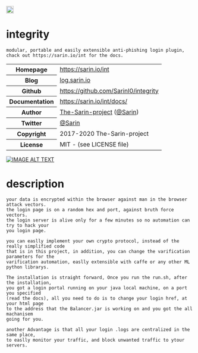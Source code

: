 <img src="https://implyingrigged.info/w/images/thumb/5/53/Int_logo.png/250px-Int_logo.png" style="height:20px;width:20px;"></img>
# integrity
	modular, portable and easily extensible anti-phishing login plugin,
	chack out https://sarin.io/int for the docs.
<table>
    <tr>
        <th>Homepage</th>
        <td><a href="https://sarin.io/int">https://sarin.io/int</a></td>
    </tr>
    <tr>
        <th>Blog</th>
        <td><a href="log.sarin.io">log.sarin.io</a></td>
    <tr>
        <th>Github</th>
        <td><a href="https://github.com/SarinI0/integrity">https://github.com/SarinI0/integrity</a></td>
     <tr/>
    <tr>
        <th>Documentation</th>
        <td><a href="https://sarin.io/int/docs/">https://sarin.io/int/docs/</a></td>
	</tr>
    <tr>
       <th>Author</th>
       <td><a href="https://sarin.io">The-Sarin-project</a> (<a href="https://sarin.io">@Sarin</a>)</td>
    </tr>
    <tr>
        <th>Twitter</th>
        <td><a href="https://sarin.io">@Sarin</a></td>
    </tr>
    <tr>
        <th>Copyright</th>
        <td>2017-2020 The-Sarin-project</td>
    </tr>
    <tr>
        <th>License</th>
        <td>MIT - (see LICENSE file)</td>
    </tr>
</table>
	
[![IMAGE ALT TEXT](http://img.youtube.com/vi/U22dJD20SWA/0.jpg)](http://www.youtube.com/watch?v=U22dJD20SWA "Video Title")

# description

	your data is encrypted within the browser against man in the browser attack vectors.
	the login page is on a random hex and port, against bruth force vectors.
	the login server is alive only for a few minutes so no automation can try to hack your
	you login page.
	
	you can easlly implement your own crypto protocol, instead of the really simplified code
	that is in this project, in addition, you can change the varification parameters for the
	varification automation, easlly extensible with caffe or any other ML python librarys.
	
	The installation is straight forward, Once you run the run.sh, after the installation,
	you got a login portal running on your java local machine, on a port you specified
	(read the docs), all you need to do is to change your login href, at your html page
	to the address that the Balancer.jar is working on and you got the all machanisem 
	going for you.
	
	another Advantage is that all your login .logs are centralized in the same place,
	to easlly monitor your traffic, and block unwanted traffic to ytour servers.
